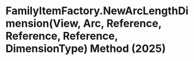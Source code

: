 # FamilyItemFactory.NewArcLengthDimension(View, Arc, Reference, Reference, Reference, DimensionType) Method (2025)

﻿